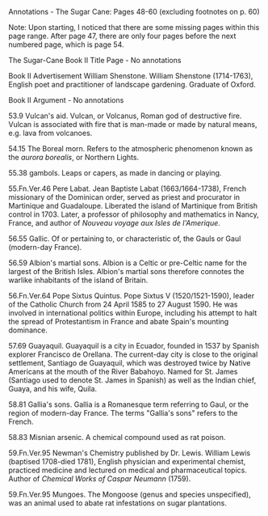 Annotations - The Sugar Cane: Pages 48-60 (excluding footnotes on p. 60) 

Note: Upon starting, I noticed that there are some missing pages within this page range. After page 47, there are only four pages before the next numbered page, which is page 54.

The Sugar-Cane Book II Title Page - No annotations

Book II Advertisement  William Shenstone. William Shenstone (1714-1763), English poet and practitioner of landscape gardening. Graduate of Oxford.

Book II Argument - No annotations

53.9 Vulcan's aid. Vulcan, or Volcanus, Roman god of destructive fire. Vulcan is associated with fire that is man-made or made by natural means, e.g. lava from volcanoes.

54.15 The Boreal morn. Refers to the atmospheric phenomenon known as the *aurora borealis*, or Northern Lights.

55.38 gambols. Leaps or capers, as made in dancing or playing.

55.Fn.Ver.46 Pere Labat. Jean Baptiste Labat (1663/1664-1738), French missionary of the Dominican order, served as priest and procurator in Martinique and Guadaloupe. Liberated the island of Martinique from British control in 1703. Later, a professor of philosophy and mathematics in Nancy, France, and author of *Nouveau voyage aux Isles de l'Amerique*.

56.55 Gallic. Of or pertaining to, or characteristic of, the Gauls or Gaul (modern-day France). 

56.59 Albion's martial sons. Albion is a Celtic or pre-Celtic name for the largest of the British Isles. Albion's martial sons therefore connotes the warlike inhabitants of the island of Britain.

56.Fn.Ver.64 Pope Sixtus Quintus. Pope Sixtus V (1520/1521-1590), leader of the Catholic Church from 24 April 1585 to 27 August 1590. He was involved in international politics within Europe, including his attempt to halt the spread of Protestantism in France and abate Spain's mounting dominance.

57.69 Guayaquil. Guayaquil is a city in Ecuador, founded in 1537 by Spanish explorer Francisco de Orellana. The current-day city is close to the original settlement, Santiago de Guayaquil, which was destroyed twice by Native Americans at the mouth of the River Babahoyo. Named for St. James (Santiago used to denote St. James in Spanish) as well as the Indian chief, Guaya, and his wife, Quila. 

58.81 Gallia's sons. Gallia is a Romanesque term referring to Gaul, or the region of modern-day France. The terms "Gallia's sons" refers to the French. 

58.83 Misnian arsenic. A chemical compound used as rat poison.

59.Fn.Ver.95 Newman's Chemistry published by Dr. Lewis. William Lewis (baptised 1708-died 1781), English physician and experimental chemist, practiced medicine and lectured on medical and pharmaceutical topics. Author of *Chemical Works of Caspar Neumann* (1759).  

59.Fn.Ver.95 Mungoes. The Mongoose (genus and species unspecified), was an animal used to abate rat infestations on sugar plantations.
